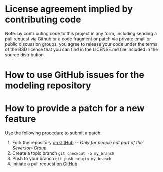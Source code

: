 # License agreement implied by contributing code

Note: by contributing code to this project in any form, including sending
a pull request via Github or a code fragment or patch via private email or
public discussion groups, you agree to release your code under the terms
of the BSD license that you can find in the LICENSE.md file included in 
the source distribution.

# How to use GitHub issues for the modeling repository

# How to provide a patch for a new feature

Use the following procedure to submit a patch:

1. Fork the repository [on GitHub](http://help.github.com/fork-a-repo/) -- _Only for people not part of the Severson-Group_
2. Create a topic branch `git checkout -b my_branch`
3. Push to your branch `git push origin my_branch`
4. Initiate a pull request [on GitHub](https://help.github.com/articles/creating-a-pull-request/)
